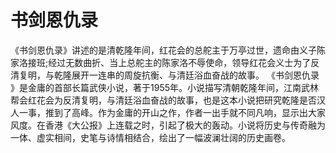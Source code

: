 # 书剑恩仇录

《书剑恩仇录》讲述的是清乾隆年间，红花会的总舵主于万亭过世，遗命由义子陈家洛接班;经过无数曲折、当上总舵主的陈家洛不辱使命，领导红花会义士为了反清复明，与乾隆展开一连串的周旋抗衡、与清廷浴血奋战的故事。
《书剑恩仇录 》是金庸的首部长篇武侠小说，著于1955年。小说描写清朝乾隆年间，江南武林帮会红花会为反清复明，与清廷浴血奋战的故事，也是这本小说把研究乾隆是否汉人一事，推到了高峰。作为金庸的开山之作，作者一出手就不同凡响，显示出大家风度。在香港《大公报》上连载之时，引起了极大的轰动。小说将历史与传奇融为一体、虚实相间，史笔与诗情相结合，绘出了一幅波澜壮阔的历史画卷。